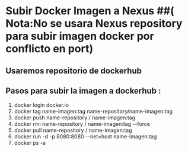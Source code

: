 # Subir Docker Imagen a Nexus ##( Nota:No se usara Nexus repository para subir imagen docker por conflicto en port)


## Usaremos repositorio de dockerhub
## Pasos para subir la imagen a dockerhub :

1. docker login docker.io
2. docker tag  name-imagen:tag name-repository/name-imagen:tag
3. docker push name-repository / name-imagen:tag
4. docker rmi  name-repository / name-imagen:tag --force
5. docker pull name-repository / name-imagen:tag
6. docker run  -d -p 8080:8080 --net=host name-imagen:tag
7. docker ps -a

